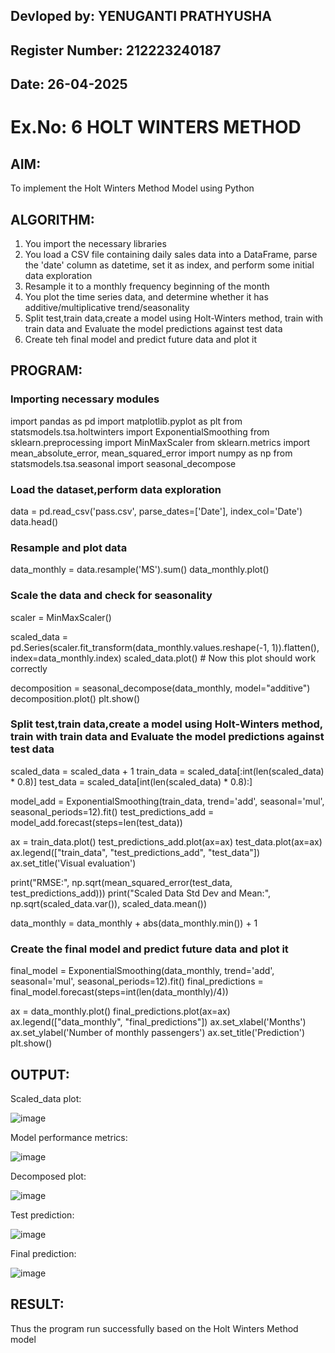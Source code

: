 ## Devloped by: YENUGANTI PRATHYUSHA
## Register Number: 212223240187
## Date: 26-04-2025
# Ex.No: 6 HOLT WINTERS METHOD
## AIM:
To implement the Holt Winters Method Model using Python

## ALGORITHM:
1. You import the necessary libraries
2. You load a CSV file containing daily sales data into a DataFrame, parse the 'date' column as
datetime, set it as index, and perform some initial data exploration
3. Resample it to a monthly frequency beginning of the month
4. You plot the time series data, and determine whether it has additive/multiplicative
trend/seasonality
5. Split test,train data,create a model using Holt-Winters method, train with train data and
Evaluate the model predictions against test data
6. Create teh final model and predict future data and plot it

## PROGRAM:

### Importing necessary modules

import pandas as pd
import matplotlib.pyplot as plt
from statsmodels.tsa.holtwinters import ExponentialSmoothing
from sklearn.preprocessing import MinMaxScaler
from sklearn.metrics import mean_absolute_error, mean_squared_error
import numpy as np
from statsmodels.tsa.seasonal import seasonal_decompose

 ### Load the dataset,perform data exploration

data = pd.read_csv('pass.csv', parse_dates=['Date'], index_col='Date')
data.head()

### Resample and plot data

data_monthly = data.resample('MS').sum()
data_monthly.plot()

### Scale the data and check for seasonality

scaler = MinMaxScaler()

scaled_data = pd.Series(scaler.fit_transform(data_monthly.values.reshape(-1, 1)).flatten(), index=data_monthly.index)
scaled_data.plot() # Now this plot should work correctly

decomposition = seasonal_decompose(data_monthly, model="additive")
decomposition.plot()
plt.show()

### Split test,train data,create a model using Holt-Winters method, train with train data and Evaluate the model predictions against test data

scaled_data = scaled_data + 1
train_data = scaled_data[:int(len(scaled_data) * 0.8)]
test_data = scaled_data[int(len(scaled_data) * 0.8):]

model_add = ExponentialSmoothing(train_data, trend='add', seasonal='mul', seasonal_periods=12).fit()
test_predictions_add = model_add.forecast(steps=len(test_data))

ax = train_data.plot()
test_predictions_add.plot(ax=ax)
test_data.plot(ax=ax)
ax.legend(["train_data", "test_predictions_add", "test_data"])
ax.set_title('Visual evaluation')

print("RMSE:", np.sqrt(mean_squared_error(test_data, test_predictions_add)))
print("Scaled Data Std Dev and Mean:", np.sqrt(scaled_data.var()), scaled_data.mean())

data_monthly = data_monthly + abs(data_monthly.min()) + 1 

### Create the final model and predict future data and plot it

final_model = ExponentialSmoothing(data_monthly, trend='add', seasonal='mul', seasonal_periods=12).fit()
final_predictions = final_model.forecast(steps=int(len(data_monthly)/4))

ax = data_monthly.plot()
final_predictions.plot(ax=ax)
ax.legend(["data_monthly", "final_predictions"])
ax.set_xlabel('Months')
ax.set_ylabel('Number of monthly passengers')
ax.set_title('Prediction')
plt.show()


## OUTPUT:
Scaled_data plot:

![image](https://github.com/user-attachments/assets/cae11a3c-c4ec-4d09-b836-73e3f428315b)

Model performance metrics:

![image](https://github.com/user-attachments/assets/b8cbfa41-ce8c-4e26-80d1-e1d9c448331c)

Decomposed plot:

![image](https://github.com/user-attachments/assets/e92997a7-9855-43b9-9319-212e770168cb)

Test prediction:

![image](https://github.com/user-attachments/assets/016837d0-41a5-4517-a773-476aa56c9a8e)

Final prediction:

![image](https://github.com/user-attachments/assets/b7e309bf-e8cb-4e9a-a5f3-d7aa6897f511)

## RESULT:
Thus the program run successfully based on the Holt Winters Method model







